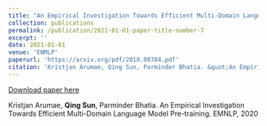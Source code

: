 ```yaml
---
title: "An Empirical Investigation Towards Efficient Multi-Domain Language Model Pre-training"
collection: publications
permalink: /publication/2021-01-01-paper-title-number-7
excerpt: ''
date: 2021-01-01
venue: 'ENMLP'
paperurl: 'https://arxiv.org/pdf/2010.00784.pdf'
citation: 'Kristjan Arumae, Qing Sun, Parminder Bhatia. &quot;An Empirical Investigation Towards Efficient Multi-Domain Language Model Pre-training.&quot; <i>EMNLP, 2020</i>. 1(2).'
---
```


[Download paper here](https://arxiv.org/pdf/2010.00784.pdf)

Kristjan Arumae, **Qing Sun**, Parminder Bhatia. An Empirical Investigation Towards Efficient Multi-Domain Language Model Pre-training. EMNLP, 2020
